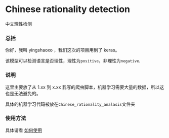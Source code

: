 # Chinese rationality detection
中文理性检测

### 总括

你好，我叫 yingshaoxo ，我们这次的项目用到了 keras。

该模型可以检测语言是否理性，理性为`positive`，非理性为`negative`.

### 说明

这里主要放了从 1.xx 到 x.xx 我写的爬虫脚本，机器学习需要大量的数据，所以这也是无法避免的。

具体的机器学习代码被放在`Chinese_rationality_analasis`文件夹

### 使用方法
具体请看 [如何使用](https://github.com/yingshaoxo/Chinese_rationality_analasis_or_classification/tree/master/Chinese_rationality_analasis#%E8%AE%AD%E7%BB%83%E8%87%AA%E5%B7%B1%E7%9A%84%E6%A8%A1%E5%9E%8B)

